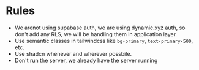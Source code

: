 # Rules

- We arenot using supabase auth, we are using dynamic.xyz auth, so don't add any RLS, we will be handling them in application layer. 
- Use semantic classes in tailwindcss like `bg-primary`, `text-primary-500`, etc. 
- Use shadcn whenever and wherever possbile.
- Don't run the server, we already have the server running
